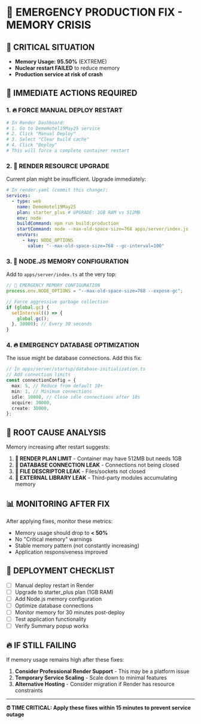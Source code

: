 # 🚨 EMERGENCY PRODUCTION FIX - MEMORY CRISIS

## 🔴 CRITICAL SITUATION

- **Memory Usage: 95.50%** (EXTREME)
- **Nuclear restart FAILED** to reduce memory
- **Production service at risk of crash**

## 🚨 IMMEDIATE ACTIONS REQUIRED

### 1. 🔥 FORCE MANUAL DEPLOY RESTART

```bash
# In Render Dashboard:
# 1. Go to DemoHotel19May25 service
# 2. Click "Manual Deploy"
# 3. Select "Clear build cache"
# 4. Click "Deploy"
# This will force a complete container restart
```

### 2. 🔧 RENDER RESOURCE UPGRADE

Current plan might be insufficient. Upgrade immediately:

```yaml
# In render.yaml (commit this change):
services:
  - type: web
    name: DemoHotel19May25
    plan: starter_plus # UPGRADE: 1GB RAM vs 512MB
    env: node
    buildCommand: npm run build:production
    startCommand: node --max-old-space-size=768 apps/server/index.js
    envVars:
      - key: NODE_OPTIONS
        value: "--max-old-space-size=768 --gc-interval=100"
```

### 3. 🚨 NODE.JS MEMORY CONFIGURATION

Add to `apps/server/index.ts` at the very top:

```typescript
// 🚨 EMERGENCY MEMORY CONFIGURATION
process.env.NODE_OPTIONS = "--max-old-space-size=768 --expose-gc";

// Force aggressive garbage collection
if (global.gc) {
  setInterval(() => {
    global.gc();
  }, 30000); // Every 30 seconds
}
```

### 4. 🔥 EMERGENCY DATABASE OPTIMIZATION

The issue might be database connections. Add this fix:

```typescript
// In apps/server/startup/database-initialization.ts
// Add connection limits
const connectionConfig = {
  max: 5, // Reduce from default 10+
  min: 1, // Minimum connections
  idle: 10000, // Close idle connections after 10s
  acquire: 30000,
  create: 30000,
};
```

## 🎯 ROOT CAUSE ANALYSIS

Memory increasing after restart suggests:

1. **🔴 RENDER PLAN LIMIT** - Container may have 512MB but needs 1GB
2. **🔴 DATABASE CONNECTION LEAK** - Connections not being closed
3. **🔴 FILE DESCRIPTOR LEAK** - Files/sockets not closed
4. **🔴 EXTERNAL LIBRARY LEAK** - Third-party modules accumulating memory

## 📊 MONITORING AFTER FIX

After applying fixes, monitor these metrics:

- Memory usage should drop to **< 50%**
- No "Critical memory" warnings
- Stable memory pattern (not constantly increasing)
- Application responsiveness improved

## 🚀 DEPLOYMENT CHECKLIST

- [ ] Manual deploy restart in Render
- [ ] Upgrade to starter_plus plan (1GB RAM)
- [ ] Add Node.js memory configuration
- [ ] Optimize database connections
- [ ] Monitor memory for 30 minutes post-deploy
- [ ] Test application functionality
- [ ] Verify Summary popup works

## 🔥 IF STILL FAILING

If memory usage remains high after these fixes:

1. **Consider Professional Render Support** - This may be a platform issue
2. **Temporary Service Scaling** - Scale down to minimal features
3. **Alternative Hosting** - Consider migration if Render has resource constraints

---

**⏰ TIME CRITICAL: Apply these fixes within 15 minutes to prevent service outage**
